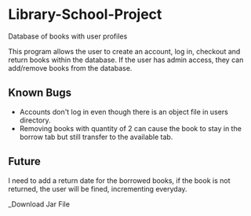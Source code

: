 # Library-School-Project
Database of books with user profiles

This program allows the user to create an account, log in, checkout and return books within the database. If the user has admin access, they can add/remove books from the database.

## Known Bugs
* Accounts don't log in even though there is an object file in users directory.
* Removing books with quantity of 2 can cause the book to stay in the borrow tab but still transfer to the available tab.

## Future
I need to add a return date for the borrowed books, if the book is not returned, the user will be fined, incrementing everyday.

_Download Jar File

